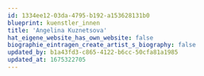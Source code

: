 ```yaml
---
id: 1334ee12-03da-4795-b192-a153628131b0
blueprint: kuenstler_innen
title: 'Angelina Kuznetsova'
hat_eigene_website_has_own_website: false
biographie_eintragen_create_artist_s_biography: false
updated_by: b1a43fd3-c865-4122-b6cc-50cfa81a1985
updated_at: 1675322705
---
```

